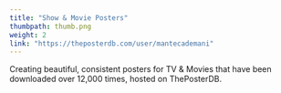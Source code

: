 ```yaml
---
title: "Show & Movie Posters"
thumbpath: thumb.png
weight: 2
link: "https://theposterdb.com/user/mantecademani"
---
```


Creating beautiful, consistent posters for TV & Movies that have been downloaded over 12,000 times, hosted on ThePosterDB.
